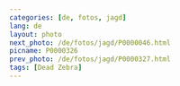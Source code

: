 ```yaml
---
categories: [de, fotos, jagd]
lang: de
layout: photo
next_photo: /de/fotos/jagd/P0000046.html
picname: P0000326
prev_photo: /de/fotos/jagd/P0000327.html
tags: [Dead Zebra]
---
```

